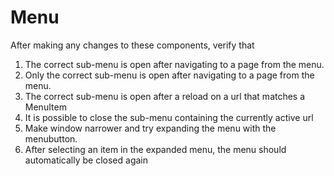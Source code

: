 # Menu

After making any changes to these components, verify that

1. The correct sub-menu is open after navigating to a page from the menu.
2. Only the correct sub-menu is open after navigating to a page from the menu.
3. The correct sub-menu is open after a reload on a url that matches a MenuItem
4. It is possible to close the sub-menu containing the currently active url
5. Make window narrower and try expanding the menu with the menubutton.
6. After selecting an item in the expanded menu, the menu should automatically be closed again
